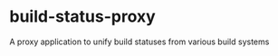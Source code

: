 build-status-proxy
==================

A proxy application to unify build statuses from various build systems
